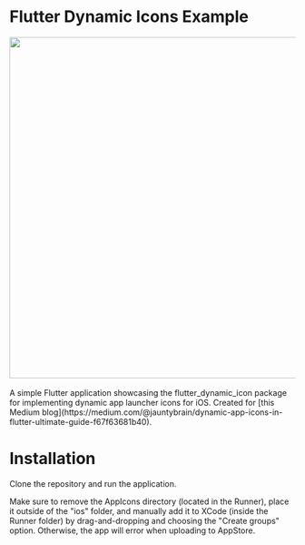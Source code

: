 # Flutter Dynamic Icons Example
<img width="600" src="https://github.com/jauntybrain/dynamic-icons-example/assets/105740958/9df3f2af-2a2c-41ca-9c1b-460e446d922a"/>
<br><br>
A simple Flutter application showcasing the flutter_dynamic_icon package for implementing dynamic app launcher icons for iOS. Created for [this Medium blog](https://medium.com/@jauntybrain/dynamic-app-icons-in-flutter-ultimate-guide-f67f63681b40).

# Installation

Clone the repository and run the application. 

Make sure to remove the AppIcons directory (located in the Runner), place it outside of the "ios" folder, and manually add it to XCode (inside the Runner folder) by drag-and-dropping and choosing the "Create groups" option. Otherwise, the app will error when uploading to AppStore.
